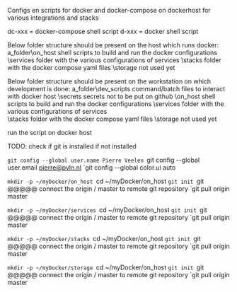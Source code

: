 Configs en scripts for docker and docker-compose on dockerhost for various integrations and stacks

dc-xxx = docker-compose shell script
d-xxx  = docker shell script

Below folder structure should be present on the host which runs docker:
a_folder\on_host     shell scripts to build and run the docker configurations
	 \services    folder with the various configurations of services
	 \stacks      folder with the docker compose yaml files
	 \storage     not used yet

Below folder structure should be present on the workstation on which development is done:
a_folder\dev_scripts command/batch files to interact with docker host
        \secrets     secrets not to be put on github
        \on_host     shell scripts to build and run the docker configurations
        \services    folder with the various configurations of services    
		\stacks      folder with the docker compose yaml files
		\storage     not used yet

run the script on docker host

TODO: check if git is installed
if not installed

`git config --global user.name Pierre Veelen
`git config --global user.email pierre@pvln.nl
`git config --global color.ui auto

`mkdir -p ~/myDocker/on_host
`cd ~/myDocker/on_host
`git init
`git @@@@@ connect the origin / master to remote git repository
`git pull origin master

`mkdir -p ~/myDocker/services
`cd ~/myDocker/on_host
`git init
`git @@@@@ connect the origin / master to remote git repository
`git pull origin master


`mkdir -p ~/myDocker/stacks
`cd ~/myDocker/on_host
`git init
`git @@@@@ connect the origin / master to remote git repository
`git pull origin master


`mkdir -p ~/myDocker/storage
`cd ~/myDocker/on_host
`git init
`git @@@@@ connect the origin / master to remote git repository
`git pull origin master


